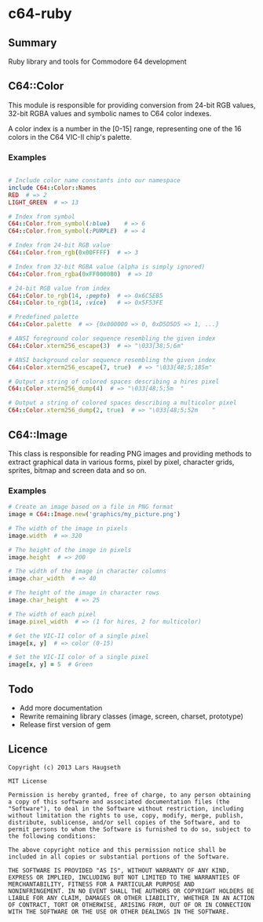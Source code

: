 # c64-ruby

## Summary

Ruby library and tools for Commodore 64 development

## C64::Color

This module is responsible for providing conversion from
24-bit RGB values, 32-bit RGBA values and symbolic names
to C64 color indexes.

A color index is a number in the [0-15] range, representing
one of the 16 colors in the C64 VIC-II chip's palette.

### Examples

```ruby

# Include color name constants into our namespace
include C64::Color::Names
RED  # => 2
LIGHT_GREEN  # => 13

# Index from symbol
C64::Color.from_symbol(:blue)    # => 6
C64::Color.from_symbol(:PURPLE)  # => 4

# Index from 24-bit RGB value
C64::Color.from_rgb(0x00FFFF)  # => 3

# Index from 32-bit RGBA value (alpha is simply ignored)
C64::Color.from_rgba(0xFF000080)  # => 10

# 24-bit RGB value from index
C64::Color.to_rgb(14, :pepto)  # => 0x6C5EB5
C64::Color.to_rgb(14, :vice)   # => 0x5F53FE

# Predefined palette
C64::Color.palette  # => {0x000000 => 0, 0xD5D5D5 => 1, ...}

# ANSI foreground color sequence resembling the given index
C64::Color.xterm256_escape(3)  # => "\033[38;5;6m"

# ANSI background color sequence resembling the given index
C64::Color.xterm256_escape(7, true)  # => "\033[48;5;185m"

# Output a string of colored spaces describing a hires pixel
C64::Color.xterm256_dump(4)  # => "\033[48;5;5m  "

# Output a string of colored spaces describing a multicolor pixel
C64::Color.xterm256_dump(2, true)  # => "\033[48;5;52m    "
```

## C64::Image

This class is responsible for reading PNG images and providing
methods to extract graphical data in various forms, pixel by pixel,
character grids, sprites, bitmap and screen data and so on.

### Examples

```ruby
# Create an image based on a file in PNG format
image = C64::Image.new('graphics/my_picture.png')

# The width of the image in pixels
image.width  # => 320

# The height of the image in pixels
image.height  # => 200

# The width of the image in character columns
image.char_width  # => 40

# The height of the image in character rows
image.char_height  # => 25

# The width of each pixel 
image.pixel_width  # => (1 for hires, 2 for multicolor)

# Get the VIC-II color of a single pixel
image[x, y]  # => color (0-15)

# Set the VIC-II color of a single pixel
image[x, y] = 5  # Green
```

## Todo

* Add more documentation
* Rewrite remaining library classes (image, screen, charset, prototype)
* Release first version of gem

## Licence

```
Copyright (c) 2013 Lars Haugseth

MIT License

Permission is hereby granted, free of charge, to any person obtaining
a copy of this software and associated documentation files (the
"Software"), to deal in the Software without restriction, including
without limitation the rights to use, copy, modify, merge, publish,
distribute, sublicense, and/or sell copies of the Software, and to
permit persons to whom the Software is furnished to do so, subject to
the following conditions:

The above copyright notice and this permission notice shall be
included in all copies or substantial portions of the Software.

THE SOFTWARE IS PROVIDED "AS IS", WITHOUT WARRANTY OF ANY KIND,
EXPRESS OR IMPLIED, INCLUDING BUT NOT LIMITED TO THE WARRANTIES OF
MERCHANTABILITY, FITNESS FOR A PARTICULAR PURPOSE AND
NONINFRINGEMENT. IN NO EVENT SHALL THE AUTHORS OR COPYRIGHT HOLDERS BE
LIABLE FOR ANY CLAIM, DAMAGES OR OTHER LIABILITY, WHETHER IN AN ACTION
OF CONTRACT, TORT OR OTHERWISE, ARISING FROM, OUT OF OR IN CONNECTION
WITH THE SOFTWARE OR THE USE OR OTHER DEALINGS IN THE SOFTWARE.
```
